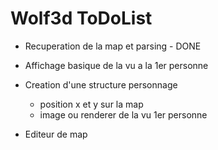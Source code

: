 # Wolf3d ToDoList

- Recuperation de la map et parsing - DONE
- Affichage basique de la vu a la 1er personne

- Creation d'une structure personnage
  - position x et y sur la map
  - image ou renderer de la vu 1er personne

- Editeur de map
